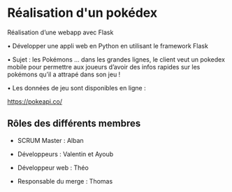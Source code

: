 # Réalisation d'un pokédex
Réalisation d’une webapp avec Flask

• Développer une appli web en Python en utilisant le framework Flask

• Sujet : les Pokémons … dans les grandes lignes, le client veut un pokedex mobile pour permettre aux joueurs d’avoir des infos rapides sur les pokémons qu’il a attrapé dans son jeu !

• Les données de jeu sont disponibles en ligne :

https://pokeapi.co/


## Rôles des différents membres

- SCRUM Master : Alban

- Développeurs : Valentin et Ayoub

- Développeur web : Théo

- Responsable du merge : Thomas
